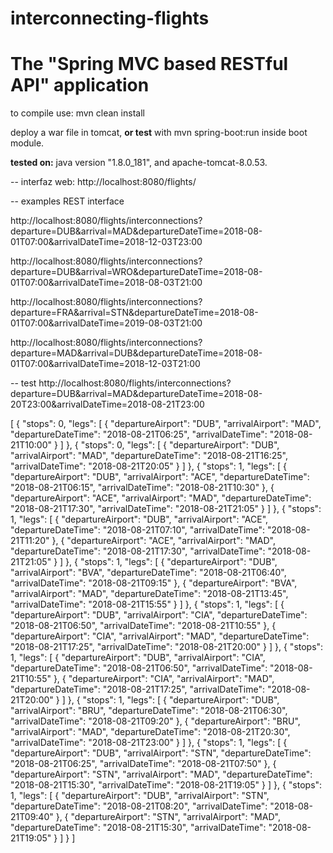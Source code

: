 # interconnecting-flights

The "Spring MVC based RESTful API" application
==============================

to compile use: mvn clean install

deploy a war file in tomcat, **or test** with mvn spring-boot:run inside boot module.


**tested on:** java version "1.8.0_181", and apache-tomcat-8.0.53.

-- interfaz web: http://localhost:8080/flights/

-- examples REST interface

http://localhost:8080/flights/interconnections?departure=DUB&arrival=MAD&departureDateTime=2018-08-01T07:00&arrivalDateTime=2018-12-03T23:00

http://localhost:8080/flights/interconnections?departure=DUB&arrival=WRO&departureDateTime=2018-08-01T07:00&arrivalDateTime=2018-08-03T21:00

http://localhost:8080/flights/interconnections?departure=FRA&arrival=STN&departureDateTime=2018-08-01T07:00&arrivalDateTime=2019-08-03T21:00

http://localhost:8080/flights/interconnections?departure=MAD&arrival=DUB&departureDateTime=2018-08-01T07:00&arrivalDateTime=2018-12-03T21:00


-- test 
http://localhost:8080/flights/interconnections?departure=DUB&arrival=MAD&departureDateTime=2018-08-20T23:00&arrivalDateTime=2018-08-21T23:00

[
    {
        "stops": 0,
        "legs": [
            {
                "departureAirport": "DUB",
                "arrivalAirport": "MAD",
                "departureDateTime": "2018-08-21T06:25",
                "arrivalDateTime": "2018-08-21T10:00"
            }
        ]
    },
    {
        "stops": 0,
        "legs": [
            {
                "departureAirport": "DUB",
                "arrivalAirport": "MAD",
                "departureDateTime": "2018-08-21T16:25",
                "arrivalDateTime": "2018-08-21T20:05"
            }
        ]
    },
    {
        "stops": 1,
        "legs": [
            {
                "departureAirport": "DUB",
                "arrivalAirport": "ACE",
                "departureDateTime": "2018-08-21T06:15",
                "arrivalDateTime": "2018-08-21T10:30"
            },
            {
                "departureAirport": "ACE",
                "arrivalAirport": "MAD",
                "departureDateTime": "2018-08-21T17:30",
                "arrivalDateTime": "2018-08-21T21:05"
            }
        ]
    },
    {
        "stops": 1,
        "legs": [
            {
                "departureAirport": "DUB",
                "arrivalAirport": "ACE",
                "departureDateTime": "2018-08-21T07:10",
                "arrivalDateTime": "2018-08-21T11:20"
            },
            {
                "departureAirport": "ACE",
                "arrivalAirport": "MAD",
                "departureDateTime": "2018-08-21T17:30",
                "arrivalDateTime": "2018-08-21T21:05"
            }
        ]
    },
    {
        "stops": 1,
        "legs": [
            {
                "departureAirport": "DUB",
                "arrivalAirport": "BVA",
                "departureDateTime": "2018-08-21T06:40",
                "arrivalDateTime": "2018-08-21T09:15"
            },
            {
                "departureAirport": "BVA",
                "arrivalAirport": "MAD",
                "departureDateTime": "2018-08-21T13:45",
                "arrivalDateTime": "2018-08-21T15:55"
            }
        ]
    },
    {
        "stops": 1,
        "legs": [
            {
                "departureAirport": "DUB",
                "arrivalAirport": "CIA",
                "departureDateTime": "2018-08-21T06:50",
                "arrivalDateTime": "2018-08-21T10:55"
            },
            {
                "departureAirport": "CIA",
                "arrivalAirport": "MAD",
                "departureDateTime": "2018-08-21T17:25",
                "arrivalDateTime": "2018-08-21T20:00"
            }
        ]
    },
    {
        "stops": 1,
        "legs": [
            {
                "departureAirport": "DUB",
                "arrivalAirport": "CIA",
                "departureDateTime": "2018-08-21T06:50",
                "arrivalDateTime": "2018-08-21T10:55"
            },
            {
                "departureAirport": "CIA",
                "arrivalAirport": "MAD",
                "departureDateTime": "2018-08-21T17:25",
                "arrivalDateTime": "2018-08-21T20:00"
            }
        ]
    },
    {
        "stops": 1,
        "legs": [
            {
                "departureAirport": "DUB",
                "arrivalAirport": "BRU",
                "departureDateTime": "2018-08-21T06:30",
                "arrivalDateTime": "2018-08-21T09:20"
            },
            {
                "departureAirport": "BRU",
                "arrivalAirport": "MAD",
                "departureDateTime": "2018-08-21T20:30",
                "arrivalDateTime": "2018-08-21T23:00"
            }
        ]
    },
    {
        "stops": 1,
        "legs": [
            {
                "departureAirport": "DUB",
                "arrivalAirport": "STN",
                "departureDateTime": "2018-08-21T06:25",
                "arrivalDateTime": "2018-08-21T07:50"
            },
            {
                "departureAirport": "STN",
                "arrivalAirport": "MAD",
                "departureDateTime": "2018-08-21T15:30",
                "arrivalDateTime": "2018-08-21T19:05"
            }
        ]
    },
    {
        "stops": 1,
        "legs": [
            {
                "departureAirport": "DUB",
                "arrivalAirport": "STN",
                "departureDateTime": "2018-08-21T08:20",
                "arrivalDateTime": "2018-08-21T09:40"
            },
            {
                "departureAirport": "STN",
                "arrivalAirport": "MAD",
                "departureDateTime": "2018-08-21T15:30",
                "arrivalDateTime": "2018-08-21T19:05"
            }
        ]
    }
]